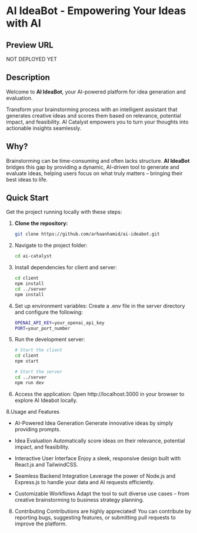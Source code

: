# AI IdeaBot - Empowering Your Ideas with AI  

## Preview URL  

NOT DEPLOYED YET  

## Description  

Welcome to **AI IdeaBot**, your AI-powered platform for idea generation and evaluation.  

Transform your brainstorming process with an intelligent assistant that generates creative ideas and scores them based on relevance, potential impact, and feasibility. AI Catalyst empowers you to turn your thoughts into actionable insights seamlessly.  

## Why?  

Brainstorming can be time-consuming and often lacks structure. **AI IdeaBot** bridges this gap by providing a dynamic, AI-driven tool to generate and evaluate ideas, helping users focus on what truly matters – bringing their best ideas to life.  

## Quick Start  

Get the project running locally with these steps:  

1. **Clone the repository:**  
   ```bash
   git clone https://github.com/arhaanhamid/ai-ideabot.git  

2. Navigate to the project folder:
   ```bash
   cd ai-catalyst  

4. Install dependencies for client and server:
    ```bash
    cd client
    npm install
    cd ../server
    npm install  

5. Set up environment variables:
Create a .env file in the server directory and configure the following:
    ```bash
    OPENAI_API_KEY=your_openai_api_key  
    PORT=your_port_number  

6. Run the development server:

    ```bash
    # Start the client  
    cd client  
    npm start  
    
    # Start the server  
    cd ../server  
    npm run dev
    
7. Access the application:
Open http://localhost:3000 in your browser to explore AI Ideabot locally.

8.Usage and Features
  - AI-Powered Idea Generation
  Generate innovative ideas by simply providing prompts.
  
  - Idea Evaluation
  Automatically score ideas on their relevance, potential impact, and feasibility.
  
  - Interactive User Interface
  Enjoy a sleek, responsive design built with React.js and TailwindCSS.
  
  - Seamless Backend Integration
  Leverage the power of Node.js and Express.js to handle your data and AI requests efficiently.
  
  - Customizable Workflows
  Adapt the tool to suit diverse use cases – from creative brainstorming to business strategy planning.

8. Contributing
Contributions are highly appreciated! You can contribute by reporting bugs, suggesting features, or submitting pull requests to improve the platform.
